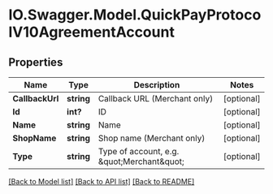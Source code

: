 # IO.Swagger.Model.QuickPayProtocolV10AgreementAccount
## Properties

Name | Type | Description | Notes
------------ | ------------- | ------------- | -------------
**CallbackUrl** | **string** | Callback URL (Merchant only) | [optional] 
**Id** | **int?** | ID | [optional] 
**Name** | **string** | Name | [optional] 
**ShopName** | **string** | Shop name (Merchant only) | [optional] 
**Type** | **string** | Type of account, e.g. \&quot;Merchant\&quot; | [optional] 

[[Back to Model list]](../README.md#documentation-for-models) [[Back to API list]](../README.md#documentation-for-api-endpoints) [[Back to README]](../README.md)

